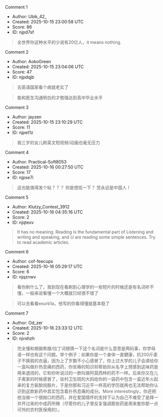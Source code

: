 Comment 1

- Author: Ubik_42_
- Created: 2025-10-15 23:00:58 UTC
- Score: 86
- ID: njpd7sf

> 全世界你这种水平的少说有20亿人，it means nothing.

Comment 2

- Author: AokoGreen
- Created: 2025-10-15 23:04:06 UTC
- Score: 47
- ID: njpdqjb

> 去英语国家看个病就老实了

> 能和医生沟通明白的才勉强达到高中毕业水平

Comment 3

- Author: jayzen
- Created: 2025-10-15 23:10:29 UTC
- Score: 11
- ID: njpet1z

> 我三岁的女儿刷英文短视频/动画也毫无压力

Comment 4

- Author: Practical-Soft8053
- Created: 2025-10-16 00:27:50 UTC
- Score: 17
- ID: njpse7i

> 这也能值得发个帖？？？ 你是想炫一下？ 恁永远是中国人！

Comment 5

- Author: Klutzy_Contest_3912
- Created: 2025-10-16 04:35:16 UTC
- Score: 2
- ID: njqtexv

> It has no meaning. Reading is the fundamental part of Listening and writing and speaking, and U are reading some simple sentences. Try to read academic articles.

Comment 6

- Author: cof-feecups
- Created: 2025-10-16 05:29:17 UTC
- Score: 6
- ID: njqznwv

> 看你刷什么了，我到现在看刷到心理学的一些短片的时候还是有名词听不懂，一般来说看懂一个大概就已经很不错了

> 可以去看看exurb1a，他写的你看得懂就基本稳了

Comment 7

- Author: Od_zer
- Created: 2025-10-16 23:33:12 UTC
- Score: 2
- ID: njvshzh

> 完全懂和根据希腊/拉丁词根猜一下这个名词是什么意思是两码事，你学母语一样也有这个问题。举个例子：如果你是一个身体一直健康，抗200斤麦子不换肩的衣逼，因为上了岁数不小心感冒了，你上过大学的儿子会递给你一盒叫做扑热息痛的西药，你贫瘠的知识将帮助你从名字上预感到这味药是用来退烧的，它和你听说过的一款叫做阿莫西林的药不一样。后来你又在儿子离家的时候感冒了，驻村卫生院的大妈给你的一袋药中包含一盒近年火起来的复方氨酚烷胺片，于是你那和习近平一样高的学历就再也无法帮助你认识到这款新药中其实包含着扑热息痛的成分。More interestingly，你还把他当做一个很拗口的西药，并在爱国情怀的支持下认为自己不难受了是拜一并开过来的中成药所赐（尽管你的儿子曾反复强调那些药是用来套你那一点可怜的农村医保用的）。
